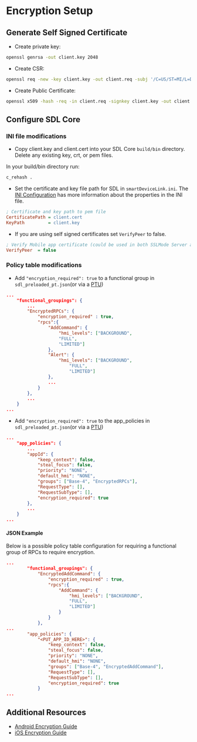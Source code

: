 # Encryption Setup

## Generate Self Signed Certificate

- Create private key:
```bash
openssl genrsa -out client.key 2048
```

- Create CSR:
```bash
openssl req -new -key client.key -out client.req -subj '/C=US/ST=MI/L=Detroit/O=SDL/OU=HeadUnit/CN=client/emailAddress=sample@sdl.com'
```

- Create Public Certificate:
```bash
openssl x509 -hash -req -in client.req -signkey client.key -out client.cert -days 10000
```

## Configure SDL Core

### INI file modifications

- Copy client.key and client.cert into your SDL Core `build/bin` directory. Delete any existing key, crt, or pem files.

In your build/bin directory run:
```bash
c_rehash .
```

- Set the certificate and key file path for SDL in `smartDeviceLink.ini`. The [INI Configuration](https://smartdevicelink.com/en/guides/core/getting-started/ini-configuration/) has more information about the properties in the INI file.

```ini
; Certificate and key path to pem file
CertificatePath = client.cert
KeyPath         = client.key
```

- If you are using self signed certificates set `VerifyPeer` to false.
```ini
; Verify Mobile app certificate (could be used in both SSLMode Server and Client)
VerifyPeer  = false
```

### Policy table modifications

- Add `"encryption_required": true` to a functional group in `sdl_preloaded_pt.json`(or via a [PTU](https://smartdevicelink.com/en/guides/sdl-overview-guides/policies/overview/#policy-table-updates))

```json
...
    "functional_groupings": {
        ...
        "EncryptedRPCs": {
            "encryption_required" : true,
            "rpcs":{
                "AddCommand": {
                    "hmi_levels": ["BACKGROUND",
                    "FULL",
                    "LIMITED"]
                },
                "Alert": {
                    "hmi_levels": ["BACKGROUND", 
                        "FULL", 
                        "LIMITED"]
                },
                ...
            }
        },
        ...
    }
...
``` 

- Add `"encryption_required": true` to the app_policies in `sdl_preloaded_pt.json`(or via a [PTU](https://smartdevicelink.com/en/guides/sdl-overview-guides/policies/overview/#policy-table-updates))

```json
...
    "app_policies": {
        ...
        "appId": {
            "keep_context": false,
            "steal_focus": false,
            "priority": "NONE",
            "default_hmi": "NONE",
            "groups": ["Base-4", "EncryptedRPCs"],
            "RequestType": [],
            "RequestSubType": [],
            "encryption_required": true
        },
        ...
    }
...
```

#### JSON Example

Below is a possible policy table configuration for requiring a functional group of RPCs to require encryption.

```json
...
        "functional_groupings": {
            "EncryptedAddCommand": {
                "encryption_required" : true,
                "rpcs":{
                    "AddCommand": {
                        "hmi_levels": ["BACKGROUND",
                        "FULL",
                        "LIMITED"]
                    }
                }
            },
...
        "app_policies": {
            "<PUT_APP_ID_HERE>": {
                "keep_context": false,
                "steal_focus": false,
                "priority": "NONE",
                "default_hmi": "NONE",
                "groups": ["Base-4", "EncryptedAddCommand"],
                "RequestType": [],
                "RequestSubType": [],
                "encryption_required": true
            }
...
```

## Additional Resources

- [Android Encryption Guide](https://smartdevicelink.com/en/guides/android/other-sdl-features/encryption/)
- [iOS Encryption Guide](https://smartdevicelink.com/en/guides/ios/other-sdl-features/encryption/)